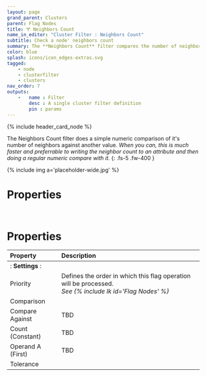 ```yaml
---
layout: page
grand_parent: Clusters
parent: Flag Nodes
title: 🝖 Neighbors Count
name_in_editor: "Cluster Filter : Neighbors Count"
subtitle: Check a node' neighbors count
summary: The **Neighbors Count** filter compares the number of neighbors a node has against a specified value, offering a faster alternative to writing and comparing neighbor counts as attributes.
color: blue
splash: icons/icon_edges-extras.svg
tagged: 
    - node
    - clusterfilter
    - clusters
nav_order: 7
outputs:
    -   name : Filter
        desc : A single cluster filter definition
        pin : params
---
```


{% include header_card_node %}

The Neighbors Count filter does a simple numeric comparison of it's number of neighbors against another value. *When you can, this is much faster and preferrable to writing the neighbor count to an attribute and then doing a regular numeric compare with it.*
{: .fs-5 .fw-400 } 

{% include img a='placeholder-wide.jpg' %}

# Properties
<br>

# Properties

| Property       | Description          |
|:-------------|:------------------|
|: **Settings** :|
| Priority           | Defines the order in which this flag operation will be processed.<br>*See {% include lk id='Flag Nodes' %}* |
| Comparison          |  |
| Compare Against           | TBD |
| Count (Constant)           | TBD |
| Operand A (First)           | TBD |
| Tolerance           | |